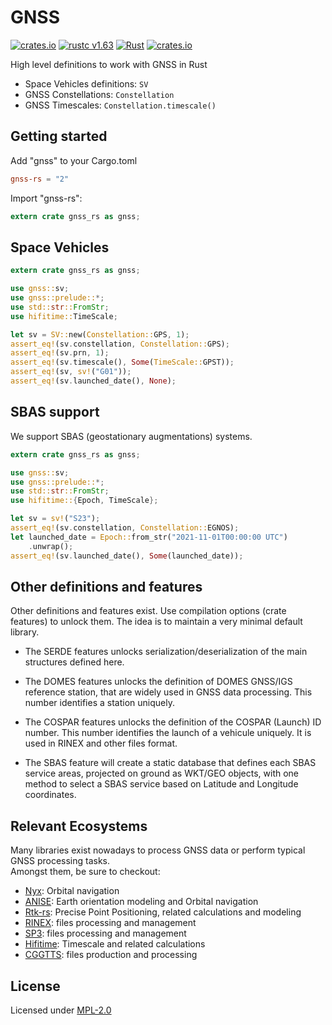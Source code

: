 # GNSS

[![crates.io](https://img.shields.io/crates/v/gnss-rs.svg)](https://crates.io/crates/gnss-rs)
[![rustc v1.63](https://img.shields.io/badge/minimum%20rustc-1.63-blue?logo=rust)](https://www.whatrustisit.com)
[![Rust](https://github.com/rtk-rs/gnss/actions/workflows/rust.yml/badge.svg)](https://github.com/rtk-rs/gnss/actions/workflows/rust.yml)
[![crates.io](https://docs.rs/gnss-rs/badge.svg)](https://docs.rs/gnss-rs/badge.svg)

High level definitions to work with GNSS in Rust

+ Space Vehicles definitions: `SV`
+ GNSS Constellations: `Constellation`
+ GNSS Timescales: `Constellation.timescale()`

## Getting started

Add "gnss" to your Cargo.toml

```toml
gnss-rs = "2"
```

Import "gnss-rs": 

```rust
extern crate gnss_rs as gnss;
```

## Space Vehicles

```rust
extern crate gnss_rs as gnss;

use gnss::sv;
use gnss::prelude::*;
use std::str::FromStr;
use hifitime::TimeScale;

let sv = SV::new(Constellation::GPS, 1);
assert_eq!(sv.constellation, Constellation::GPS);
assert_eq!(sv.prn, 1);
assert_eq!(sv.timescale(), Some(TimeScale::GPST));
assert_eq!(sv, sv!("G01"));
assert_eq!(sv.launched_date(), None);
```

## SBAS support

We support SBAS (geostationary augmentations) systems. 

```rust
extern crate gnss_rs as gnss;

use gnss::sv;
use gnss::prelude::*;
use std::str::FromStr;
use hifitime::{Epoch, TimeScale};

let sv = sv!("S23");
assert_eq!(sv.constellation, Constellation::EGNOS);
let launched_date = Epoch::from_str("2021-11-01T00:00:00 UTC")
    .unwrap();
assert_eq!(sv.launched_date(), Some(launched_date));
```

## Other definitions and features

Other definitions and features exist. Use compilation options (crate features) to unlock them.
The idea is to maintain a very minimal default library.

- The SERDE features unlocks serialization/deserialization of the main structures defined here.

- The DOMES features unlocks the definition of DOMES GNSS/IGS reference station,
that are widely used in GNSS data processing. This number identifies a station uniquely.

- The COSPAR features unlocks the definition of the COSPAR (Launch) ID number.
This number identifies the launch of a vehicule uniquely. It is used in RINEX
and other files format.

- The SBAS feature will create a static database that defines each SBAS service areas,
projected on ground as WKT/GEO objects, with one method to select a SBAS service based
on Latitude and Longitude coordinates.

## Relevant Ecosystems

Many libraries exist nowadays to process GNSS data or perform typical GNSS processing tasks.  
Amongst them, be sure to checkout:

- [Nyx](https://github.com/nyx-space/nyx): Orbital navigation
- [ANISE](https://github.com/nyx-space/anise): Earth orientation modeling and Orbital navigation
- [Rtk-rs](https://github.com/rtk-rs/gnss-rtk): Precise Point Positioning, related calculations and modeling
- [RINEX](https://github.com/georust/rinex): files processing and management
- [SP3](https://github.com/georust/rinex): files processing and management
- [Hifitime](https://github.com/nyx-space/hifitime): Timescale and related calculations
- [CGGTTS](https://github.com/gwbres/cggtts): files production and processing

## License

Licensed under [MPL-2.0](https://opensource.org/license/mpl-2.0)
